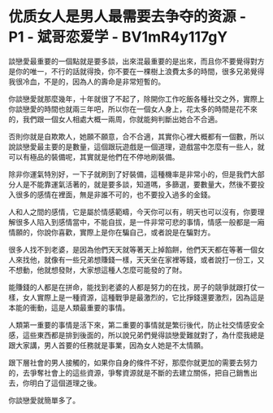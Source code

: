 # 优质女人是男人最需要去争夺的资源 - P1 - 斌哥恋爱学 - BV1mR4y117gY

談戀愛最重要的一個點就是要多談，出來混最重要的是出來，而且你不要覺得對方是你的唯一，不行的話就得換，你不要在一棵樹上浪費太多的時間，很多兄弟覺得我很冷血，不是的，因為人的壽命是非常短暫的。

你談戀愛就那麼幾年，十年就很了不起了，除開你工作吃飯各種社交之外，實際上你談戀愛的時間也就兩三年吧，所以你在一個女人身上，花太多的時間是花不來的，我們跟一個女人相處大概一兩周，你就能夠判斷出她合不合適。

否則你就是自欺欺人，她願不願意，合不合適，其實你心裡大概都有一個數，所以說談戀愛最主要的是數量，這個跟玩遊戲是一個道理，遊戲當中怎麼有一些人，就可以有極品的裝備呢，其實就是他們在不停地刷裝備。

除非你運氣特別好，一下子就刷到了好裝備，這種機率是非常小的，但是我們大部分人是不能靠運氣活著的，就是要多談，知道嗎，多篩選，要數量大，然後不要投入很多的感情在裡面，無是非誰不可的，也不要投入過多的金錢。

人和人之間的感情，它是屬於情感範疇，今天你可以有，明天也可以沒有，你要理解很多人陷入到感情當中，不能自拔，是一件非常可悲的事情，情感一般都是一廂情願的，你說你喜歡，實際上是你在騙自己，或者說是在騙對方。

很多人找不到老婆，是因為他們天天就等著天上掉餡餅，他們天天都在等著一個女人來找他，就像有一些兄弟想賺錢一樣，天天坐在家裡等錢，或者說打一份工，又不想動，他就想發財，大家想這種人怎麼可能發的了財。

能賺錢的人都是在拼命，能找到老婆的人都是努力的在找，房子的競爭就跟打仗一樣，女人實際上是一種資源，這種戰爭是最激烈的，它比掙錢還要激烈，因為這是本能的衝動，這是人類最重要的事情。

人類第一重要的事情是活下來，第二重要的事情就是繁衍後代，防止社交情感安全感，這些東西都是排到後面的，所以說兄弟們覺得談戀愛難就對了，為什麼我總是跟大家講，男人首要的任務就是事業，因為女人她是不太情願。

跟下層社會的男人接觸的，如果你自身的條件不好，那麼你就更加的需要去努力的，去爭奪社會上的這些資源，爭奪資源就是不斷的去建立關係，把自己銷售出去，你明白了這個道理之後。

你談戀愛就簡單多了。